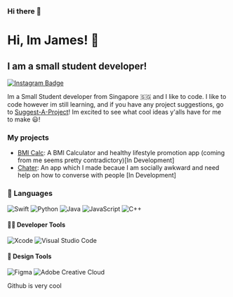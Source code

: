 ### Hi there 👋

<!--
**Jame-s-wift/Jame-s-wift** is a ✨ _special_ ✨ repository because its `README.md` (this file) appears on your GitHub profile.

Here are some ideas to get you started:

- 🔭 I’m currently working on ...
- 🌱 I’m currently learning ...
- 👯 I’m looking to collaborate on ...
- 🤔 I’m looking for help with ...
- 💬 Ask me about ...
- 📫 How to reach me: ...
- 😄 Pronouns: ...
- ⚡ Fun fact: ...
-->

# Hi, Im James! 👋
## I am a small student developer!

[![Instagram Badge](https://img.shields.io/badge/Instagram-jame__s.ss-blue)](http://instagram.com/jame_s.ss/)

Im a Small Student developer from Singapore 🇸🇬 and I like to code. I like to code however im still learning, and if you have any project suggestions, go to [Suggest-A-Project](https://github.com/Jame-s-wift/Suggest-A-Project)! Im excited to see what cool ideas y'alls have for me to make 😃!

### My projects
- [BMI Calc](https://github.com/Jame-s-wift/BMI-Calc): A BMI Calculator and healthy lifestyle promotion app (coming from me seems pretty contradictory)[In Development]
- [Chater](https://github.com/Jame-s-wift/Chater): An app which I made becaue I am socially awkward and need help on how to converse with people [In Development]

### 💬 Languages
![Swift](https://img.shields.io/badge/-Swift-FA7343?style=for-the-badge&logo=swift&logoColor=white)
![Python](https://img.shields.io/badge/-Python-3776AB?style=for-the-badge&logo=python&logoColor=white)
![Java](https://img.shields.io/badge/-Java-007396?style=for-the-badge&logo=java&logoColor=white)
![JavaScript](https://img.shields.io/badge/-JavaScript-F7DF1E?style=for-the-badge&logo=javascript&logoColor=white)
![C++](https://img.shields.io/badge/-C%2B%2B-00599C?style=for-the-badge&logo=cplusplus&logoColor=white)

#### 👨‍💻 Developer Tools
![Xcode](https://img.shields.io/badge/-Xcode-1575F9?style=for-the-badge&logo=xcode&logoColor=white)
![Visual Studio Code](https://img.shields.io/badge/-Visual%20Studio%20Code-007ACC?style=for-the-badge&logo=visual-studio-code&logoColor=white)

#### 🎨 Design Tools
![Figma](https://img.shields.io/badge/-Figma-F24E1E?style=for-the-badge&logo=figma&logoColor=white)
![Adobe Creative Cloud](https://img.shields.io/badge/-Adobe%20Creative%20Cloud-DA1F26?style=for-the-badge&logo=adobe-creative-cloud&logoColor=white)

Github is very cool
